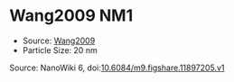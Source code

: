 <a name="material" />

# Wang2009 NM1
<script type="application/ld+json">
  {
    "@context": "https://schema.org/",
    "@type": "ChemicalSubstance",
    "@id": "https://egonw.github.io/nanowiki/nanowiki164.html#material",
    "http://purl.org/dc/terms/conformsTo":
      {
        "@type": "CreativeWork",
        "@id": "https://bioschemas.org/profiles/ChemicalSubstance/0.4-RELEASE/"
      },
    "identfier": "164",
    "name": "Wang2009 NM1",
    "url": "https://egonw.github.io/nanowiki/nanowiki164.html#material",
    "sameAs": "http://127.0.0.1/mediawiki/index.php/Special:URIResolver/Wang2009_NM1"
  }
</script>


* Source: [Wang2009](articleWang2009.md)
* Particle Size: 20 nm


Source: NanoWiki 6, doi:[10.6084/m9.figshare.11897205.v1](https://doi.org/10.6084/m9.figshare.11897205.v1)
